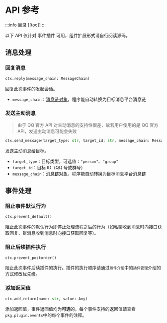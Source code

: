 # API 参考

:::info 目录
[[toc]]
:::

以下 API 仅针对 事件插件 可用，组件扩展形式请自行阅读源码。

## 消息处理

### 回复消息

```python
ctx.reply(message_chain: MessageChain)
```

回复此次事件的发起会话。

- `message_chain`：[消息链对象](./messages.md)，程序能自动转换为目标消息平台消息链

### 发送主动消息

> 由于 QQ 官方 API 对主动消息的支持性很差，故若用户使用的是 QQ 官方 API，发送主动消息可能会失败

```python
ctx.send_message(target_type: str, target_id: str, message_chain: MessageChain)
```

发送主动消息给目标。

- `target_type`：目标类型，可选值：`"person"`、`"group"`
- `target_id`：目标 ID（QQ 号或群号）
- `message_chain`：[消息链对象](./messages.md)，程序能自动转换为目标消息平台消息链

## 事件处理

### 阻止事件默认行为

```python
ctx.prevent_default()
```

阻止此次事件的默认行为即停止处理流程之后的行为（如私聊收到消息时向接口获取回复、群消息收到消息时向接口获取回复等）。

### 阻止后续插件执行

```python
ctx.prevent_postorder()
```

阻止此次事件后续插件的执行。插件的执行顺序请通过`插件介绍`中的`插件管理`介绍的方式修改优先级。

### 添加返回值

```python
ctx.add_return(name: str, value: Any)
```

添加返回值，事件返回值均为**可选**的，每个事件支持的返回值请查看`pkg.plugin.events`中的每个事件的注释。
